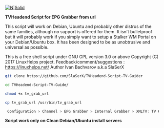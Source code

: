 [![N|Solid](http://i68.tinypic.com/a1ohky.png)](https://linuxhelps.net)

<b>TVHeadend Script for EPG Grabber from url</b>

This script will work on Debian, Ubuntu and probably other distros
of the same families, although no support is offered for them. It isn't
bulletproof but it will probably work if you simply want to setup a Stalker WM Portal on
your Debian/Ubuntu box. It has been designed to be as unobtrusive and
universal as possible.

This is a free shell script under GNU GPL version 3.0 or above
Copyright (C) 2017 LinuxHelps project.
Feedback/comment/suggestions : https://linuxhelps.net/
Author Ivan Bachvarov a.k.a SlaSerX


```sh
git clone https://github.com/SlaSerX/TVHeadend-Script-TV-Guider

cd TVHeadend-Script-TV-Guide/

chmod +x tv_grab_url

cp tv_grab_url /usr/bin/tv_grab_url

 Configuration > Channel > EPG Grabber > Internal Grabber > XMLTV: TV Grab by URL > Save

```

<b>Script work only on Clean Debian/Ubuntu install servers</b>

